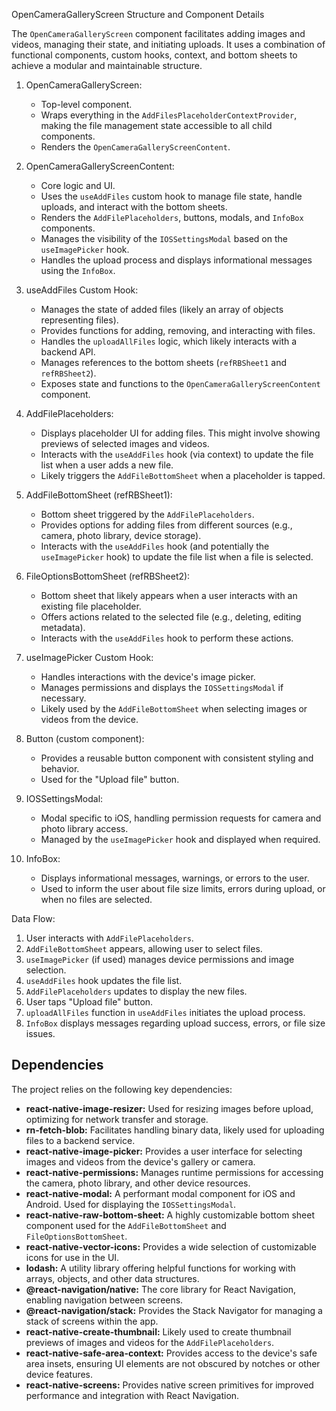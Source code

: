 OpenCameraGalleryScreen Structure and Component Details

The `OpenCameraGalleryScreen` component facilitates adding images and videos, managing their state, and initiating uploads.  It uses a combination of functional components, custom hooks, context, and bottom sheets to achieve a modular and maintainable structure.

1.  OpenCameraGalleryScreen:
    -   Top-level component.
    -   Wraps everything in the `AddFilesPlaceholderContextProvider`, making the file management state accessible to all child components.
    -   Renders the `OpenCameraGalleryScreenContent`.

2.  OpenCameraGalleryScreenContent:
    -   Core logic and UI.
    -   Uses the `useAddFiles` custom hook to manage file state, handle uploads, and interact with the bottom sheets.
    -   Renders the `AddFilePlaceholders`, buttons, modals, and `InfoBox` components.
    -   Manages the visibility of the `IOSSettingsModal` based on the `useImagePicker` hook.
    -   Handles the upload process and displays informational messages using the `InfoBox`.

3.  useAddFiles Custom Hook:
    -   Manages the state of added files (likely an array of objects representing files).
    -   Provides functions for adding, removing, and interacting with files.
    -   Handles the `uploadAllFiles` logic, which likely interacts with a backend API.
    -   Manages references to the bottom sheets (`refRBSheet1` and `refRBSheet2`).
    -   Exposes state and functions to the `OpenCameraGalleryScreenContent` component.

4.  AddFilePlaceholders:
    -   Displays placeholder UI for adding files.  This might involve showing previews of selected images and videos.
    -   Interacts with the `useAddFiles` hook (via context) to update the file list when a user adds a new file.
    -   Likely triggers the `AddFileBottomSheet` when a placeholder is tapped.

5.  AddFileBottomSheet (refRBSheet1):
    -   Bottom sheet triggered by the `AddFilePlaceholders`.
    -   Provides options for adding files from different sources (e.g., camera, photo library, device storage).
    -   Interacts with the `useAddFiles` hook (and potentially the `useImagePicker` hook) to update the file list when a file is selected.

6.  FileOptionsBottomSheet (refRBSheet2):
    -   Bottom sheet that likely appears when a user interacts with an existing file placeholder.
    -   Offers actions related to the selected file (e.g., deleting, editing metadata).
    -   Interacts with the `useAddFiles` hook to perform these actions.

7.  useImagePicker Custom Hook:
    -   Handles interactions with the device's image picker.
    -   Manages permissions and displays the `IOSSettingsModal` if necessary.
    -   Likely used by the `AddFileBottomSheet` when selecting images or videos from the device.

8.  Button (custom component):
    -   Provides a reusable button component with consistent styling and behavior.
    -   Used for the "Upload file" button.

9.  IOSSettingsModal:
    -   Modal specific to iOS, handling permission requests for camera and photo library access.
    -   Managed by the `useImagePicker` hook and displayed when required.

10. InfoBox:
    -   Displays informational messages, warnings, or errors to the user.
    -   Used to inform the user about file size limits, errors during upload, or when no files are selected.


Data Flow:

1.  User interacts with `AddFilePlaceholders`.
2.  `AddFileBottomSheet` appears, allowing user to select files.
3.  `useImagePicker` (if used) manages device permissions and image selection.
4.  `useAddFiles` hook updates the file list.
5.  `AddFilePlaceholders` updates to display the new files.
6.  User taps "Upload file" button.
7.  `uploadAllFiles` function in `useAddFiles` initiates the upload process.
8.  `InfoBox` displays messages regarding upload success, errors, or file size issues.

## Dependencies

The project relies on the following key dependencies:

* **react-native-image-resizer:**  Used for resizing images before upload, optimizing for network transfer and storage.
* **rn-fetch-blob:** Facilitates handling binary data, likely used for uploading files to a backend service.
* **react-native-image-picker:** Provides a user interface for selecting images and videos from the device's gallery or camera.
* **react-native-permissions:**  Manages runtime permissions for accessing the camera, photo library, and other device resources.
* **react-native-modal:** A performant modal component for iOS and Android.  Used for displaying the `IOSSettingsModal`.
* **react-native-raw-bottom-sheet:** A highly customizable bottom sheet component used for the `AddFileBottomSheet` and `FileOptionsBottomSheet`.
* **react-native-vector-icons:** Provides a wide selection of customizable icons for use in the UI.
* **lodash:** A utility library offering helpful functions for working with arrays, objects, and other data structures.
* **@react-navigation/native:**  The core library for React Navigation, enabling navigation between screens.
* **@react-navigation/stack:** Provides the Stack Navigator for managing a stack of screens within the app.
* **react-native-create-thumbnail:**  Likely used to create thumbnail previews of images and videos for the `AddFilePlaceholders`.
* **react-native-safe-area-context:**  Provides access to the device's safe area insets, ensuring UI elements are not obscured by notches or other device features.
* **react-native-screens:**  Provides native screen primitives for improved performance and integration with React Navigation.

